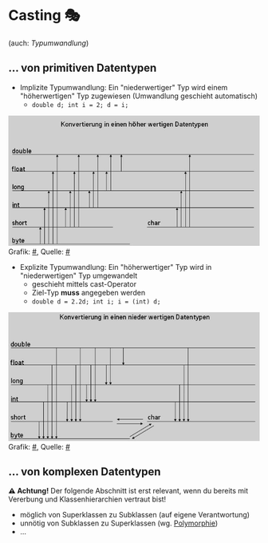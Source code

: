 # Casting :performing_arts:

(auch: *Typumwandlung*)


## ... von primitiven Datentypen

-   Implizite Typumwandlung: Ein "niederwertiger" Typ wird einem "höherwertigen" Typ zugewiesen (Umwandlung geschieht automatisch)
    -   `double d; int i = 2; d = i;`

![upcast](../assets/images/typecast_1.jpg)  
Grafik: [#](../assets/images/typecast_1.jpg), Quelle: [#](https://www.java-tutorial.org/typecasting.html)

-   Explizite Typumwandlung: Ein "höherwertiger" Typ wird in "niederwertigen" Typ umgewandelt
    -   geschieht mittels cast-Operator
    -   Ziel-Typ **muss** angegeben werden
    -   `double d = 2.2d; int i; i = (int) d;`

![downcast](../assets/images/typecast_2.jpg)  
Grafik: [#](../assets/images/typecast_2.jpg), Quelle: [#](https://www.java-tutorial.org/typecasting.html)


## ... von komplexen Datentypen

**:warning: Achtung!** Der folgende Abschnitt ist erst relevant, wenn du bereits mit Vererbung und Klassenhierarchien vertraut bist!

-   möglich von Superklassen zu Subklassen (auf eigene Verantwortung)
-   unnötig von Subklassen zu Superklassen (wg. [Polymorphie](https://de.wikipedia.org/wiki/Polymorphie_(Programmierung)))
-   ...